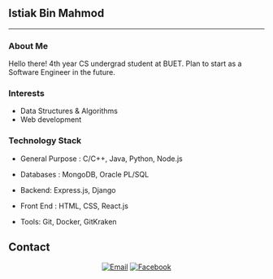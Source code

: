 ## Istiak Bin Mahmod ##
---

### About Me

Hello there! 4th year CS undergrad student at BUET. Plan to start as a Software Engineer in the future.

### Interests
- Data Structures & Algorithms
- Web development


### Technology Stack ###
- General Purpose : 
   C/C++, Java, Python, Node.js

- Databases : 
   MongoDB, Oracle PL/SQL

- Backend:
   Express.js, Django
   
- Front End : 
  HTML, CSS, React.js

- Tools:
   Git, Docker, GitKraken
  

## Contact ##
<p align="center">
<a href="masumk086@gmail.com"><img alt="Email" src="https://img.shields.io/badge/Gmail-masumk086-red?style=flat&logo=gmail"></a>
<a href="https://www.facebook.com/istiakbin.mahmud/"><img alt="Facebook" src="https://img.shields.io/badge/Facebook-Istiak Bin Mahmod-blue?style=flat&logo=facebook"></a>
</p>
